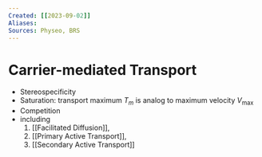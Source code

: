 ```yaml
---
Created: [[2023-09-02]]
Aliases: 
Sources: Physeo, BRS
---
```

# Carrier-mediated Transport
- Stereospecificity
- Saturation: transport maximum $T_m$ is analog to maximum velocity $V_\max$
- Competition
- including 
  1. [[Facilitated Diffusion]], 
  2. [[Primary Active Transport]], 
  3. [[Secondary Active Transport]]
